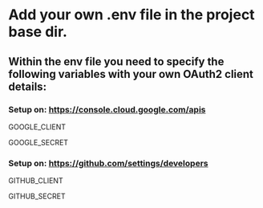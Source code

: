 # Add your own .env file in the project base dir.

## Within the env file you need to specify the following variables with your own OAuth2 client details:

### Setup on: https://console.cloud.google.com/apis
GOOGLE_CLIENT

GOOGLE_SECRET

### Setup on: https://github.com/settings/developers
GITHUB_CLIENT

GITHUB_SECRET
